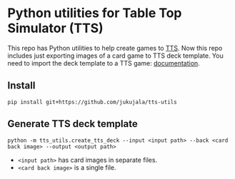 # Python utilities for Table Top Simulator (TTS)

This repo has Python utilities to help create games to
[TTS](https://www.tabletopsimulator.com/).
Now this repo includes just exporting images of a card game to TTS deck template.
You need to import the deck template to a TTS game: 
[documentation](https://kb.tabletopsimulator.com/custom-content/custom-deck/).

## Install

    pip install git+https://github.com/jukujala/tts-utils

## Generate TTS deck template

    python -m tts_utils.create_tts_deck --input <input path> --back <card back image> --output <output path>

  * `<input path>` has card images in separate files.
  * `<card back image>` is a single file.


